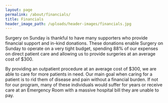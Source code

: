 ```yaml
---
layout: page
permalink: /about/financials/
title: Financials
header_image_path: /uploads/header-images/financials.jpg
---
```

Surgery on Sunday is thankful to have many supporters who provide financial support and in-kind donations.  These donations enable Surgery on Sunday to operate on a very tight budget, spending 88% of our expenses on direct patient care and allowing us to provide surgeries at an average cost of $300.

By providing an outpatient procedure at an average cost of $300, we are able to care for more patients in need.  Our main goal when caring for a patient is to rid them of disease and pain without a financial burden. If not for our program, many of these individuals would suffer for years or receive care at an Emergency Room with a massive hospital bill they are unable to pay.  

